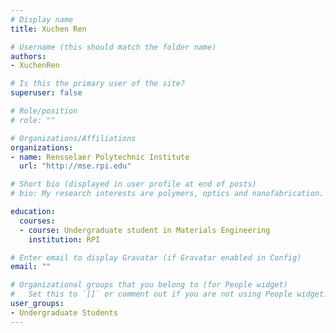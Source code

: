 ```yaml
---
# Display name
title: Xuchen Ren

# Username (this should match the folder name)
authors:
- XuchenRen

# Is this the primary user of the site?
superuser: false

# Role/position
# role: ""

# Organizations/Affiliations
organizations:
- name: Rensselaer Polytechnic Institute
  url: "http://mse.rpi.edu"

# Short bio (displayed in user profile at end of posts)
# bio: My research interests are polymers, optics and nanofabrication.

education:
  courses:
  - course: Undergraduate student in Materials Engineering
    institution: RPI

# Enter email to display Gravatar (if Gravatar enabled in Config)
email: ""

# Organizational groups that you belong to (for People widget)
#   Set this to `[]` or comment out if you are not using People widget.
user_groups:
- Undergraduate Students
---
```

